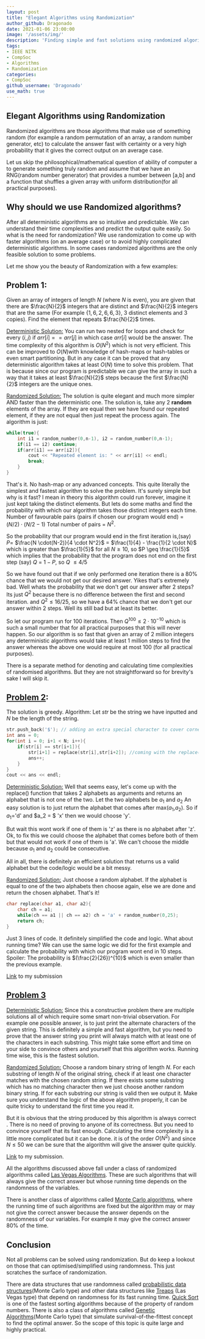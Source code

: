 ```yaml
---
layout: post
title: "Elegant Algorithms using Randomization"
author_github: Dragonado
date: 2021-01-06 23:00:00
image: '/assets/img/'
description: 'Finding simple and fast solutions using randomized algorithms compared to deterministic algorithms'
tags:
- IEEE NITK
- CompSoc
- Algorithms
- Randomization
categories:
- CompSoc
github_username: 'Dragonado'
use_math: true
---
```

## **Elegant Algorithms using Randomization**

Randomized algorithms are those algorithms that make use of something random (for example a random permutation of an array, a random number generator, etc) to calculate the answer fast with certainty or a very high probability that it gives the correct output on an average case. 

Let us skip the philosophical/mathematical question of ability of computer a to generate something truly random and assume that we have an RNG(random number generator) that provides a number between [a,b] and a function that shuffles a given array with uniform distribution(for all practical purposes).

## **Why should we use Randomized algorithms?**

After all deterministic algorithms are so intuitive and predictable. We can understand their time complexities and predict the output quite easily. So what is the need for randomization?
We use randomization to come up with faster algorithms (on an average case) or to avoid highly complicated deterministic algorithms. In some cases randomized algorithms are the only feasible solution to some problems.

Let me show you the beauty of Randomization with a few examples:

## **Problem 1:** 

Given an array of integers of length $N$ (where $N$ is even), you are given that there are $\frac{N}{2}$ integers that are distinct and $\frac{N}{2}$ integers that are the same (For example {$1,6,2,6,6,3$}, 3 distinct elements and 3 copies). Find the element that repeats $\frac{N}{2}$ times. 

<u>Deterministic Solution:</u> 
You can run two nested for loops and check for every $(i,j)$ if $arr[i] == arr[j]$ in which case $arr[i]$ would be the answer. The time complexity of this algorithm is $O(N^2)$ which is not very efficient. 
This can be improved  to $O(N)$with knowledge of hash-maps or hash-tables or even smart partitioning. But in any case it can be proved that any deterministic algorithm takes at least $O(N)$ time to solve this problem. That is because since our program is predictable we can give the array in such a way that it takes at least $\frac{N}{2}$ steps because the first $\frac{N}{2}$ integers are the unique ones. 

<u>Randomized Solution:</u> 
The solution is quite elegant and much more simpler AND faster than the deterministic one. The solution is, take any 2 **random** elements of the array. If they are equal then we have found our repeated element, if they are not equal then just repeat the process again. 
The algorithm is just:

``` c++
while(true){
	int i1 = random_number(0,n-1), i2 = random_number(0,n-1);
	if(i1 == i2) continue;
	if(arr[i1] == arr[i2]){
		cout << "Repeated element is: " << arr[i1] << endl;
		break;
	}
}
```

That's it. No hash-map or any advanced concepts. This quite literally the simplest and fastest algorithm to solve the problem. 
It's surely simple but why is it fast? I mean in theory this algorithm could run forever, imagine it just kept taking the distinct elements. But lets do some maths and find the probability with which our algorithm takes those distinct integers each time. 
Number of favourable pairs (pairs if chosen our program would end) = $(N/2)\cdot(N/2-1)$
Total number of pairs = $N^2$. 

So the probability that our program would end in the first iteration is,(say) $P$= $\frac{N \cdot(N-2)}{4 \cdot N^2}$ = $\frac{1}{4} - \frac{1}{2 \cdot N}$ 
which is greater than $\frac{1}{5}$ for all $N \geq 10$, so $P \geq \frac{1}{5}$ which implies that the probability that the program does not end on the first step (say) $Q$ = $1-P$, so $Q$ $\leq 4/5$

So we have found out that if we only performed one iteration there is a $80$% chance that we would not get our desired answer. Yikes that's extremely bad.  Well whats the probability that we don't get our answer after 2 steps? Its just $Q^2$ because there is no difference between the first and second iteration. and $Q^2 \leq 16/25$, so we have a $64$% chance that we don't get our answer within 2 steps. Well its still bad but at least its better. 

So let our program run for 100 iterations. Then $Q^{100} \leq 2\cdot 10^{-10}$ which is such a small number that for all practical purposes that this will never happen. So our algorithm is so fast that given an array of $2$ million integers any deterministic algorithms would take at least $1$ million steps to find the answer whereas the above one would require at most $100$ (for all practical purposes). 

There is a separate method for denoting and calculating time complexities of randomised algorithms. But they are not straightforward so for brevity's sake I will skip it.

## [Problem 2](https://codeforces.com/problemset/problem/665/C): 

The solution is greedy. 
Algorithm: Let $str$ be the string we have inputted and $N$ be the length of the string. 

```c++
str.push_back('$'); // adding an extra special character to cover corner cases
int ans = 0;
for(int i = 0; i+1 < N; i++){
    if(str[i] == str[i+1]){
		str[i+1] = replace(str[i],str[i+2]); //coming with the replace() function is the hardest part
        ans++;
    }
}
cout << ans << endl;
```

<u>Deterministic Solution:</u>
Well that seems easy, let's come up with the replace() function that takes 2 alphabets as arguments and returns an alphabet that is not one of the two. Let the two alphabets be $a_1$ and $a_2$ An easy solution is to just return the alphabet  that comes after max($a_1$,$a_2$). So if $a_1 =$'d' and  $a_2 = $ 'x' then we would choose 'y'. 

But wait this wont work if one of them is 'z' as there is no alphabet after 'z'. Ok, to fix this we could choose the alphabet that comes before both of them but that would not work if one of them is 'a'. We can't choose the middle because $a_1$ and $a_2$ could be consecutive. 

All in all, there is definitely an efficient solution that returns us a valid alphabet but the code/logic would be a bit messy. 

<u>Randomized Solution:</u> 
Just choose a random alphabet. If the alphabet is equal to one of the two alphabets then choose again, else we are done and return the chosen alphabet. That's it!

```c++
char replace(char a1, char a2){
	char ch = a1;
	while(ch == a1 || ch == a2) ch = 'a' + random_number(0,25);
	return ch;
}
```

Just 3 lines of code. It definitely simplified the code and logic. What about running time? We can use the same logic we did for the first example and calculate the probability with which our program wont end in 10 steps. Spoiler: The probability is $(\frac{2}{26})^{10}$ which is even smaller than the previous example. 

[Link](https://codeforces.com/contest/1400/submission/103560014) to my submission

## [Problem 3](https://codeforces.com/contest/1400/problem/A)

<u>Deterministic Solution:</u> 
Since this a constructive problem there are multiple solutions all of which require some smart non-trivial observation.
For example one possible answer, is to just print the alternate characters of the given string. This is definitely a simple and fast algorithm, but you need to prove that the answer string you print will always match with at least one of the characters in each substring.  This might take some effort and time on your side to convince others and yourself that this algorithm works. Running time wise, this is the fastest solution. 

<u>Randomized Solution:</u> 
Choose a random binary string of length $N$. For each substring of length $N$ of the original string, check if at least one character matches with the chosen random string. If there exists some substring which has no matching character then we just choose another random binary string. If for each substring our string is valid then we output it. 
Make sure you understand the logic of the above algorithm properly, it can be quite tricky to understand the first time you read it. 

But it is obvious that the string produced by this algorithm is always correct . There is no need of proving to anyone of its correctness. But you need to convince yourself that its fast enough. 
Calculating the time complexity is a little more complicated but it can be done. it is of the order $O(N^2)$ and since $N \leq 50$ we can be sure that the algorithm will give the answer quite quickly. 

[Link](https://codeforces.com/contest/1400/submission/103560014) to my submission. 

All the algorithms discussed above fall under a class of randomized algorithms called [Las Vegas Algorithms](https://en.wikipedia.org/wiki/Las_Vegas_algorithm). These are such algorithms that will always give the correct answer but whose running time depends on the randomness of the variables.

There is another class of algorithms called [Monte Carlo algorithms](https://en.wikipedia.org/wiki/Monte_Carlo_algorithm), where the running time of such algorithms are fixed but the algorithm may or may not give the correct answer because the answer depends on the randomness of our variables. For example it may give the correct answer $80$% of the time. 

## Conclusion

Not all problems can be solved using randomization. But do keep a lookout on those that can optimised/simplified using randomness. This just scratches the surface of randomization. 

There are data structures that use randomness called [probabilistic data structures](https://en.wikipedia.org/wiki/Category:Probabilistic_data_structures)(Monte Carlo type) and other data structures like [Treaps](https://cp-algorithms.com/data_structures/treap.html) (Las Vegas type) that depend on randomness for its fast running time. [Quick Sort](https://en.wikipedia.org/wiki/Quicksort) is one of the fastest sorting algorithms because of the property of random numbers. There is also a class of algorithms called [Genetic Algorithms](https://en.wikipedia.org/wiki/Genetic_algorithm)(Monte Carlo type) that simulate survival-of-the-fittest concept to find the optimal answer. 
So the scope of this topic is quite large and highly practical.

